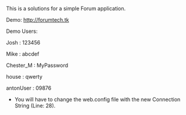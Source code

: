 This is a solutions for a simple Forum application.

Demo: http://forumtech.tk

Demo Users: 

Josh : 123456

Mike : abcdef

Chester_M : MyPassword

house : qwerty

antonUser : 09876

* You will have to change the web.config file with the new Connection String (Line: 28).
